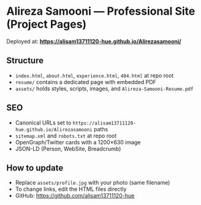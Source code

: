 # Alireza Samooni — Professional Site (Project Pages)

Deployed at: **https://alisam13711120-hue.github.io/Alirezasamooni/**

## Structure
- `index.html`, `about.html`, `experience.html`, `404.html` at repo root
- `resume/` contains a dedicated page with embedded PDF
- `assets/` holds styles, scripts, images, and `Alireza-Samooni-Resume.pdf`

## SEO
- Canonical URLs set to `https://alisam13711120-hue.github.io/Alirezasamooni` paths
- `sitemap.xml` and `robots.txt` at repo root
- OpenGraph/Twitter cards with a 1200×630 image
- JSON-LD (Person, WebSite, Breadcrumb)

## How to update
- Replace `assets/profile.jpg` with your photo (same filename)
- To change links, edit the HTML files directly
- GitHub: https://github.com/alisam13711120-hue

